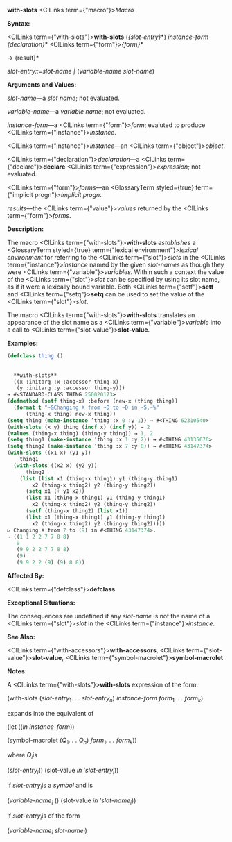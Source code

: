 **with-slots** <ClLinks  term={"macro"}><i>Macro</i></ClLinks> 



**Syntax:** 



<ClLinks  term={"with-slots"}><b>with-slots</b></ClLinks> (*\{slot-entry\}*\*) *instance-form \{declaration\}*\* <ClLinks  term={"form"}><i>\{form\}</i></ClLinks>\* 



→ \{result\}\* 



*slot-entry::*=*slot-name |* (*variable-name slot-name*) 



**Arguments and Values:** 



*slot-name*—a *slot name*; not evaluated. 



*variable-name*—a *variable name*; not evaluated. 



*instance-form*—a <ClLinks  term={"form"}><i>form</i></ClLinks>; evaluted to produce <ClLinks  term={"instance"}><i>instance</i></ClLinks>. 



<ClLinks  term={"instance"}><i>instance</i></ClLinks>—an <ClLinks  term={"object"}><i>object</i></ClLinks>. 



<ClLinks  term={"declaration"}><i>declaration</i></ClLinks>—a <ClLinks  term={"declare"}><b>declare</b></ClLinks> <ClLinks  term={"expression"}><i>expression</i></ClLinks>; not evaluated. 



<ClLinks  term={"form"}><i>forms</i></ClLinks>—an <GlossaryTerm styled={true} term={"implicit progn"}><i>implicit progn</i></GlossaryTerm>. 



*results*—the <ClLinks  term={"value"}><i>values</i></ClLinks> returned by the <ClLinks  term={"form"}><i>forms</i></ClLinks>. 



**Description:** 



The macro <ClLinks  term={"with-slots"}><b>with-slots</b></ClLinks> *establishes* a <GlossaryTerm styled={true} term={"lexical environment"}><i>lexical environment</i></GlossaryTerm> for referring to the <ClLinks  term={"slot"}><i>slots</i></ClLinks> in the <ClLinks  term={"instance"}><i>instance</i></ClLinks> named by the given *slot-names* as though they were <ClLinks  term={"variable"}><i>variables</i></ClLinks>. Within such a context the value of the <ClLinks  term={"slot"}><i>slot</i></ClLinks> can be specified by using its slot name, as if it were a lexically bound variable. Both <ClLinks  term={"setf"}><b>setf</b></ClLinks> and <ClLinks  term={"setq"}><b>setq</b></ClLinks> can be used to set the value of the <ClLinks  term={"slot"}><i>slot</i></ClLinks>. 



The macro <ClLinks  term={"with-slots"}><b>with-slots</b></ClLinks> translates an appearance of the slot name as a <ClLinks  term={"variable"}><i>variable</i></ClLinks> into a call to <ClLinks  term={"slot-value"}><b>slot-value</b></ClLinks>. 



**Examples:**
```lisp
(defclass thing () 
  
  
  **with-slots** 
  ((x :initarg :x :accessor thing-x) 
   (y :initarg :y :accessor thing-y))) 
→ #<STANDARD-CLASS THING 250020173> 
(defmethod (setf thing-x) :before (new-x (thing thing)) 
  (format t "~&Changing X from ~D to ~D in ~S.~%" 
	  (thing-x thing) new-x thing)) 
(setq thing (make-instance ’thing :x 0 :y 1)) → #<THING 62310540> 
(with-slots (x y) thing (incf x) (incf y)) → 2 
(values (thing-x thing) (thing-y thing)) → 1, 2 
(setq thing1 (make-instance ’thing :x 1 :y 2)) → #<THING 43135676> 
(setq thing2 (make-instance ’thing :x 7 :y 8)) → #<THING 43147374> 
(with-slots ((x1 x) (y1 y)) 
    thing1 
  (with-slots ((x2 x) (y2 y)) 
      thing2 
    (list (list x1 (thing-x thing1) y1 (thing-y thing1) 
		x2 (thing-x thing2) y2 (thing-y thing2)) 
	  (setq x1 (+ y1 x2)) 
	  (list x1 (thing-x thing1) y1 (thing-y thing1) 
		x2 (thing-x thing2) y2 (thing-y thing2)) 
	  (setf (thing-x thing2) (list x1)) 
	  (list x1 (thing-x thing1) y1 (thing-y thing1) 
		x2 (thing-x thing2) y2 (thing-y thing2))))) 
▷ Changing X from 7 to (9) in #<THING 43147374>. 
→ ((1 1 2 2 7 7 8 8) 
   9 
   (9 9 2 2 7 7 8 8) 
   (9) 
   (9 9 2 2 (9) (9) 8 8)) 
```
**Affected By:** 



<ClLinks  term={"defclass"}><b>defclass</b></ClLinks> 



**Exceptional Situations:** 



The consequences are undefined if any *slot-name* is not the name of a <ClLinks  term={"slot"}><i>slot</i></ClLinks> in the <ClLinks  term={"instance"}><i>instance</i></ClLinks>. 



**See Also:** 



<ClLinks  term={"with-accessors"}><b>with-accessors</b></ClLinks>, <ClLinks  term={"slot-value"}><b>slot-value</b></ClLinks>, <ClLinks  term={"symbol-macrolet"}><b>symbol-macrolet</b></ClLinks> 



**Notes:** 



A <ClLinks  term={"with-slots"}><b>with-slots</b></ClLinks> expression of the form: 



(with-slots (<i>slot-entry</i><sub>1</sub><i>. . . slot-entry<sub>n</sub></i>) <i>instance-form form</i><sub>1</sub><i>. . . form<sub>k</sub></i>) 



expands into the equivalent of 







 



 



(let ((*in instance-form*)) 



(symbol-macrolet (<i>Q</i><sub>1</sub><i>. . . Q<sub>n</sub></i>) <i>form</i><sub>1</sub><i>. . . form<sub>k</sub></i>)) 



where <i>Q<sub>i</sub></i>is 



(<i>slot-entry<sub>i</sub></i>() (slot-value <i>in</i> ’<i>slot-entry<sub>i</sub></i>)) 



if <i>slot-entry<sub>i</sub></i>is a <i>symbol</i> and is 



(<i>variable-name<sub>i</sub></i> () (slot-value <i>in</i> ’<i>slot-name<sub>i</sub></i>)) 



if <i>slot-entry<sub>i</sub></i>is of the form 



(<i>variable-name<sub>i</sub> slot-name<sub>i</sub></i>) 



